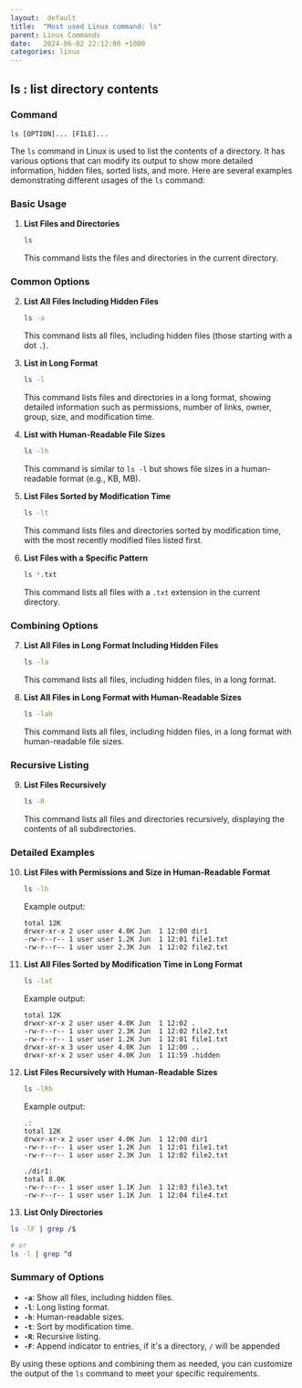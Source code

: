 ```yaml
---
layout:  default
title:  "Most used Linux command: ls"
parent: Linux Commands
date:   2024-06-02 22:12:00 +1000
categories: linux
---
```


## ls : list directory contents

### Command
`ls [OPTION]... [FILE]...`

The `ls` command in Linux is used to list the contents of a directory. It has various options that can modify its output to show more detailed information, hidden files, sorted lists, and more. Here are several examples demonstrating different usages of the `ls` command:

### Basic Usage

1. **List Files and Directories**
   ```sh
   ls
   ```
   This command lists the files and directories in the current directory.

### Common Options

2. **List All Files Including Hidden Files**
   ```sh
   ls -a
   ```
   This command lists all files, including hidden files (those starting with a dot `.`).

3. **List in Long Format**
   ```sh
   ls -l
   ```
   This command lists files and directories in a long format, showing detailed information such as permissions, number of links, owner, group, size, and modification time.

4. **List with Human-Readable File Sizes**
   ```sh
   ls -lh
   ```
   This command is similar to `ls -l` but shows file sizes in a human-readable format (e.g., KB, MB).

5. **List Files Sorted by Modification Time**
   ```sh
   ls -lt
   ```
   This command lists files and directories sorted by modification time, with the most recently modified files listed first.

6. **List Files with a Specific Pattern**
   ```sh
   ls *.txt
   ```
   This command lists all files with a `.txt` extension in the current directory.

### Combining Options

7. **List All Files in Long Format Including Hidden Files**
   ```sh
   ls -la
   ```
   This command lists all files, including hidden files, in a long format.

8. **List All Files in Long Format with Human-Readable Sizes**
   ```sh
   ls -lah
   ```
   This command lists all files, including hidden files, in a long format with human-readable file sizes.

### Recursive Listing

9. **List Files Recursively**
   ```sh
   ls -R
   ```
   This command lists all files and directories recursively, displaying the contents of all subdirectories.

### Detailed Examples

10. **List Files with Permissions and Size in Human-Readable Format**
    ```sh
    ls -lh
    ```
    Example output:
    ```
    total 12K
    drwxr-xr-x 2 user user 4.0K Jun  1 12:00 dir1
    -rw-r--r-- 1 user user 1.2K Jun  1 12:01 file1.txt
    -rw-r--r-- 1 user user 2.3K Jun  1 12:02 file2.txt
    ```

11. **List All Files Sorted by Modification Time in Long Format**
    ```sh
    ls -lat
    ```
    Example output:
    ```
    total 12K
    drwxr-xr-x 2 user user 4.0K Jun  1 12:02 .
    -rw-r--r-- 1 user user 2.3K Jun  1 12:02 file2.txt
    -rw-r--r-- 1 user user 1.2K Jun  1 12:01 file1.txt
    drwxr-xr-x 3 user user 4.0K Jun  1 12:00 ..
    drwxr-xr-x 2 user user 4.0K Jun  1 11:59 .hidden
    ```

12. **List Files Recursively with Human-Readable Sizes**
    ```sh
    ls -lRh
    ```
    Example output:
    ```
    .:
    total 12K
    drwxr-xr-x 2 user user 4.0K Jun  1 12:00 dir1
    -rw-r--r-- 1 user user 1.2K Jun  1 12:01 file1.txt
    -rw-r--r-- 1 user user 2.3K Jun  1 12:02 file2.txt

    ./dir1:
    total 8.0K
    -rw-r--r-- 1 user user 1.1K Jun  1 12:03 file3.txt
    -rw-r--r-- 1 user user 1.1K Jun  1 12:04 file4.txt
    ```

13. **List Only Directories**
```sh
ls -lF | grep /$

# or 
ls -l | grep ^d
```


### Summary of Options

- **`-a`**: Show all files, including hidden files.
- **`-l`**: Long listing format.
- **`-h`**: Human-readable sizes.
- **`-t`**: Sort by modification time.
- **`-R`**: Recursive listing.
- **`-F`**: Append indicator to entries, if it's a directory, `/` will be appended

By using these options and combining them as needed, you can customize the output of the `ls` command to meet your specific requirements.

